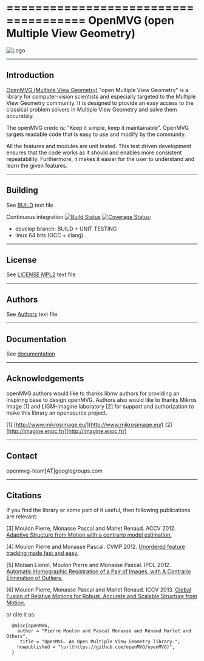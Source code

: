 =====================================
OpenMVG (open Multiple View Geometry)
=====================================

![Logo](https://github.com/openMVG/openMVG/raw/master/logo/openMVG_Logo.png)

------------
Introduction
------------

[OpenMVG (Multiple View Geometry)](http://imagine.enpc.fr/~moulonp/openMVG/) "open Multiple View Geometry" is a library for computer-vision scientists and especially targeted to the Multiple View Geometry community. It is designed to provide an easy access to the classical problem solvers in Multiple View Geometry and solve them accurately.

The openMVG credo is: "Keep it simple, keep it maintainable". OpenMVG targets readable code that is easy to use and modify by the community.

All the features and modules are unit tested. This test driven development ensures that the code works as it should and enables more consistent repeatability. Furthermore, it makes it easier for the user to understand and learn the given features.

--------
Building
--------

See [BUILD](https://github.com/openMVG/openMVG/raw/master/BUILD) text file

Continuous integration [![Build Status](https://travis-ci.org/openMVG/openMVG.png?branch=develop)](https://travis-ci.org/openMVG/openMVG) [![Coverage Status](https://coveralls.io/repos/openMVG/openMVG/badge.png?branch=develop)](https://coveralls.io/r/openMVG/openMVG?branch=develop):
 - develop branch: BUILD + UNIT TESTING
 - linux 64 bits (GCC + clang).


-------
License
-------

See [LICENSE MPL2](https://github.com/openMVG/openMVG/raw/master/license.openMVG) text file

-------
Authors
-------

See [Authors](https://github.com/openMVG/openMVG/raw/master/AUTHORS) text file

-------
Documentation
-------

See [documentation](http://openmvg.readthedocs.org/en/latest)

----------------
Acknowledgements
----------------

openMVG authors would like to thanks libmv authors for providing an inspiring 
base to design openMVG. Authors also would like to thanks Mikros Image [1] 
and LIGM-Imagine laboratory [2] for support and authorization to make this
library an opensource project.

[1] [http://www.mikrosimage.eu/](http://www.mikrosimage.eu/)
[2] [http://imagine.enpc.fr/](http://imagine.enpc.fr/)

---------
Contact
---------

openmvg-team[AT]googlegroups.com


---------
Citations
---------

If you find the library or some part of it useful, then following
publications are relevant:

[3] Moulon Pierre, Monasse Pascal and Marlet Renaud. ACCV 2012.
[Adaptive Structure from Motion with a contrario model estimation.](http://hal.archives-ouvertes.fr/index.php?halsid=1n2qdqiv2a0l5eq7qpos9us752&view_this_doc=hal-00769266&version=1)

[4] Moulon Pierre and Monasse Pascal. CVMP 2012.
[Unordered feature tracking made fast and easy.](http://hal.archives-ouvertes.fr/index.php?halsid=ggdarhl8cv1j6ohq2073eok8q3&view_this_doc=hal-00769267&version=1)

[5] Moisan Lionel, Moulon Pierre and Monasse Pascal. IPOL 2012.
[Automatic Homographic Registration of a Pair of Images, with A Contrario Elimination of Outliers.](http://dx.doi.org/10.5201/ipol.2012.mmm-oh)

[6] Moulon Pierre, Monasse Pascal and Marlet Renaud. ICCV 2013.
[Global Fusion of Relative Motions for Robust, Accurate and Scalable Structure from Motion.](http://imagine.enpc.fr/~moulonp/publis/iccv2013/index.html)

or cite it as:

```
  @misc{openMVG,
    author = "Pierre Moulon and Pascal Monasse and Renaud Marlet and Others",
     title = "OpenMVG. An Open Multiple View Geometry library.",
    howpublished = "\url{https://github.com/openMVG/openMVG}",
  }
```

